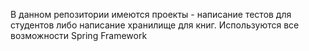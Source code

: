 В данном репозитории имеются проекты - написание тестов для студентов либо написание хранилище для книг.
Используются все возможности Spring Framework
